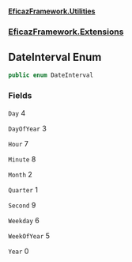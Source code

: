 #### [EficazFramework.Utilities](EficazFrameworkUtilities.md 'EficazFramework Utilities')
### [EficazFramework.Extensions](EficazFrameworkUtilities.md#EficazFramework.Extensions 'EficazFramework.Extensions')

## DateInterval Enum

```csharp
public enum DateInterval
```
### Fields

<a name='EficazFramework.Extensions.DateInterval.Day'></a>

`Day` 4

<a name='EficazFramework.Extensions.DateInterval.DayOfYear'></a>

`DayOfYear` 3

<a name='EficazFramework.Extensions.DateInterval.Hour'></a>

`Hour` 7

<a name='EficazFramework.Extensions.DateInterval.Minute'></a>

`Minute` 8

<a name='EficazFramework.Extensions.DateInterval.Month'></a>

`Month` 2

<a name='EficazFramework.Extensions.DateInterval.Quarter'></a>

`Quarter` 1

<a name='EficazFramework.Extensions.DateInterval.Second'></a>

`Second` 9

<a name='EficazFramework.Extensions.DateInterval.Weekday'></a>

`Weekday` 6

<a name='EficazFramework.Extensions.DateInterval.WeekOfYear'></a>

`WeekOfYear` 5

<a name='EficazFramework.Extensions.DateInterval.Year'></a>

`Year` 0